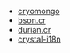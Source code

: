 - [cryomongo](https://github.com/elbywan/cryomongo "cryomongo")
- [bson.cr](https://github.com/elbywan/bson.cr "bson.cr")
- [durian.cr](https://github.com/636f7374/durian.cr "durian.cr")
- [crystal-i18n](https://github.com/crystal-i18n/i18n "crystal-i18n")
